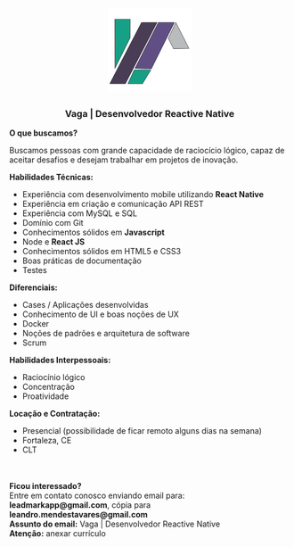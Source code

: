 <h1 align="center">
    <img alt="GoStack" src="https://github.com/leadmarkapp/vaga-desenvolvedor-full-stack/blob/main/logo-leadmark-app-512.png?raw=true" width="150px" />
</h1>

<h3 align="center">
  Vaga | Desenvolvedor Reactive Native
</h3>

<strong>O que buscamos?</strong>

Buscamos pessoas com grande capacidade de raciocício lógico, capaz de aceitar desafios e desejam trabalhar em projetos de inovação.

<strong>Habilidades Técnicas:</strong>

- Experiência com desenvolvimento mobile utilizando <strong>React Native</strong>
- Experiência em criação e comunicação API REST
- Experiência com MySQL e SQL
- Domínio com Git
- Conhecimentos sólidos em <strong>Javascript</strong>
- Node e <strong>React JS</strong>
- Conhecimentos sólidos em HTML5 e CSS3
- Boas práticas de documentação
- Testes

<strong>Diferenciais:</strong>

- Cases / Aplicações desenvolvidas
- Conhecimento de UI e boas noções de UX
- Docker
- Noções de padrões e arquitetura de software
- Scrum

<strong>Habilidades Interpessoais:</strong>

- Raciocínio lógico 
- Concentração
- Proatividade

<strong>Locação e Contratação:</strong>

- Presencial (possibilidade de ficar remoto alguns dias na semana)
- Fortaleza, CE
- CLT

<br>
<br>
<strong>Ficou interessado?</strong><br>
Entre em contato conosco enviando email para:<br>
<strong>leadmarkapp@gmail.com</strong>, cópia para <strong>leandro.mendestavares@gmail.com</strong><br>
<strong>Assunto do email:</strong> Vaga | Desenvolvedor Reactive Native<br>
<strong>Atenção:</strong> anexar currículo
